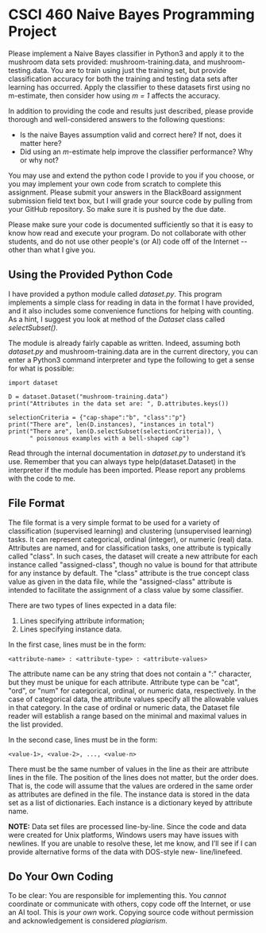 # CSCI 460 Naive Bayes Programming Project

Please implement a Naive Bayes classifier in Python3 and apply it to the mushroom data sets provided: mushroom-training.data, and mushroom-testing.data. You are to train using just the training set, but provide classification accuracy for both the training and testing data sets after learning has occurred. Apply the classifier to these datasets first using no m-estimate, then consider how using *m = 1* affects the accuracy.

In addition to providing the code and results just described, please provide thorough and well-considered answers to the following questions:
*  Is the naive Bayes assumption valid and correct here? If not, does it matter here?
*  Did using an *m*-estimate help improve the classifier performance? Why or why not?

You may use and extend the python code I provide to you if you choose, or you may implement your own code from scratch to complete this assignment. Please submit your answers in the BlackBoard assignment submission field text box, but I will grade your source code by pulling from your GitHub repository.  So make sure it is pushed by the due date.

Please make sure your code is documented sufficiently so that it is easy to know how read and execute your program.  Do not collaborate with other students, and do not use other people's (or AI) code off of the Internet -- other than what I give you.

## Using the Provided Python Code
I have provided a python module called *dataset.py*. This program implements a simple class for reading in data in the format I have provided, and it also includes some convenience functions for helping with counting. As a hint, I suggest you look at method of the *Dataset* class called *selectSubset()*.

The module is already fairly capable as written. Indeed, assuming both *dataset.py* and mushroom-training.data are in the current directory, you can enter a Python3 command interpreter and type the following to get a sense for what is possible:

```
import dataset

D = dataset.Dataset("mushroom-training.data")
print("Attributes in the data set are: ", D.attributes.keys())

selectionCriteria = {"cap-shape":"b", "class":"p"}
print("There are", len(D.instances), "instances in total")
print("There are", len(D.selectSubset(selectionCriteria)), \
      " poisonous examples with a bell-shaped cap")
```

Read through the internal documentation in *dataset.py* to understand it’s use. Remember that you can always type help(dataset.Dataset) in the interpreter if the module has been imported. Please report any problems with the code to me.

## File Format
The file format is a very simple format to be used for a variety of classification (supervised learning) and clustering (unsupervised learning) tasks. It can represent categorical, ordinal (integer), or numeric (real) data. Attributes are named, and for classification tasks, one attribute is typically called "class". In such cases, the dataset will create a new attribute for each instance called "assigned-class", though no value is bound for that attribute for any instance by default. The "class" attribute is the true concept class value as given in the data file, while the "assigned-class" attribute is intended to facilitate the assignment of a class value by some classifier.

There are two types of lines expected in a data file:
1. Lines specifying attribute information;
2. Lines specifying instance data.

In the first case, lines must be in the form:
```
<attribute-name> : <attribute-type> : <attribute-values>
```

The attribute name can be any string that does not contain a ":" character, but they must be unique for each attribute. Attribute type can be "cat", "ord", or "num" for categorical, ordinal, or numeric data, respectively. In the case of categorical data, the attribute values specify all the allowable values in that category. In the case of ordinal or numeric data, the Dataset file reader will establish a range based on the minimal and maximal values in the list provided.

In the second case, lines must be in the form:
```
<value-1>, <value-2>, ..., <value-n>
```

There must be the same number of values in the line as their are attribute lines in the file. The position of the lines does not matter, but the order does. That is, the code will assume that the values are ordered in the same order as attributes are defined in the file. The instance data is stored in the data set as a list of dictionaries. Each instance is a dictionary keyed by attribute name.

**NOTE:** Data set files are processed line-by-line. Since the code and data were created for Unix platforms, Windows users may have issues with newlines. If you are unable to resolve these, let me know, and I’ll see if I can provide alternative forms of the data with DOS-style new- line/linefeed.


## Do Your Own Coding
To be clear:  You are responsible for implementing this. You *cannot* coordinate or communicate with others, copy code off the Internet, or use an AI tool. This is *your own* work. Copying source code without permission and acknowledgement is considered *plagiarism*.
